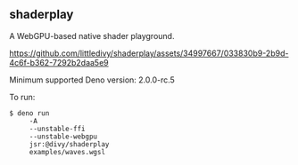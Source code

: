 ## shaderplay

A WebGPU-based native shader playground.

https://github.com/littledivy/shaderplay/assets/34997667/033830b9-2b9d-4c6f-b362-7292b2daa5e9

Minimum supported Deno version: 2.0.0-rc.5

To run:

```
$ deno run 
     -A
     --unstable-ffi 
     --unstable-webgpu 
     jsr:@divy/shaderplay 
     examples/waves.wgsl
```
